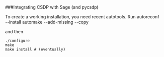 ###Integrating CSDP with Sage (and pycsdp)

To create a working installation, you need recent autotools.
Run 
    autoreconf --install 
    automake --add-missing --copy

and then 

    ./configure 
    make
    make install # (eventually)
